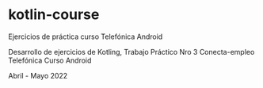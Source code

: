# kotlin-course
Ejercicios de práctica curso Telefónica Android

Desarrollo de ejercicios de Kotling, Trabajo Práctico Nro 3
Conecta-empleo Telefónica
Curso Android

Abril - Mayo 2022
